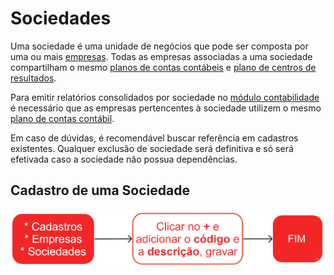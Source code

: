 # Sociedades

Uma sociedade é uma unidade de negócios que pode ser composta por uma ou mais [empresas](company). Todas as empresas associadas a uma sociedade compartilham o mesmo [planos de contas contábeis](/accounting/accountChart) e [plano de centros de resultados](/accounting/resultCenterChart).

Para emitir relatórios consolidados por sociedade no [módulo contabilidade](/accounting/index.md)  é necessário que as empresas pertencentes à sociedade utilizem o mesmo [plano de contas contábil](/accounting/accountChart).

Em caso de dúvidas, é recomendável buscar referência em cadastros existentes. Qualquer exclusão de sociedade será definitiva e só será efetivada caso a sociedade não possua dependências.

## Cadastro de uma Sociedade

![Sociedade](society.png)